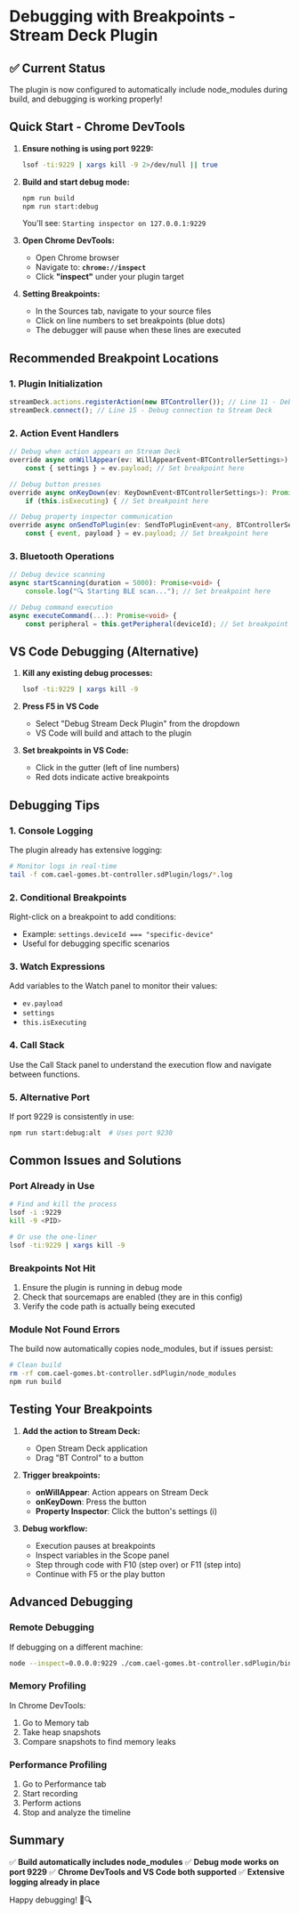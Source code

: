 # Debugging with Breakpoints - Stream Deck Plugin

## ✅ Current Status
The plugin is now configured to automatically include node_modules during build, and debugging is working properly!

## Quick Start - Chrome DevTools

1. **Ensure nothing is using port 9229:**
   ```bash
   lsof -ti:9229 | xargs kill -9 2>/dev/null || true
   ```

2. **Build and start debug mode:**
   ```bash
   npm run build
   npm run start:debug
   ```
   You'll see: `Starting inspector on 127.0.0.1:9229`

3. **Open Chrome DevTools:**
   - Open Chrome browser
   - Navigate to: **`chrome://inspect`**
   - Click **"inspect"** under your plugin target

4. **Setting Breakpoints:**
   - In the Sources tab, navigate to your source files
   - Click on line numbers to set breakpoints (blue dots)
   - The debugger will pause when these lines are executed

## Recommended Breakpoint Locations

### 1. Plugin Initialization
```typescript:src/plugin.ts
streamDeck.actions.registerAction(new BTController()); // Line 11 - Debug action registration
streamDeck.connect(); // Line 15 - Debug connection to Stream Deck
```

### 2. Action Event Handlers
```typescript:src/actions/bt-controller.ts
// Debug when action appears on Stream Deck
override async onWillAppear(ev: WillAppearEvent<BTControllerSettings>): Promise<void> {
    const { settings } = ev.payload; // Set breakpoint here

// Debug button presses
override async onKeyDown(ev: KeyDownEvent<BTControllerSettings>): Promise<void> {
    if (this.isExecuting) { // Set breakpoint here

// Debug property inspector communication
override async onSendToPlugin(ev: SendToPluginEvent<any, BTControllerSettings>): Promise<void> {
    const { event, payload } = ev.payload; // Set breakpoint here
```

### 3. Bluetooth Operations
```typescript:src/services/bt-device-manager.ts
// Debug device scanning
async startScanning(duration = 5000): Promise<void> {
    console.log("🔍 Starting BLE scan..."); // Set breakpoint here

// Debug command execution
async executeCommand(...): Promise<void> {
    const peripheral = this.getPeripheral(deviceId); // Set breakpoint here
```

## VS Code Debugging (Alternative)

1. **Kill any existing debug processes:**
   ```bash
   lsof -ti:9229 | xargs kill -9
   ```

2. **Press F5 in VS Code**
   - Select "Debug Stream Deck Plugin" from the dropdown
   - VS Code will build and attach to the plugin

3. **Set breakpoints in VS Code:**
   - Click in the gutter (left of line numbers)
   - Red dots indicate active breakpoints

## Debugging Tips

### 1. Console Logging
The plugin already has extensive logging:
```bash
# Monitor logs in real-time
tail -f com.cael-gomes.bt-controller.sdPlugin/logs/*.log
```

### 2. Conditional Breakpoints
Right-click on a breakpoint to add conditions:
- Example: `settings.deviceId === "specific-device"`
- Useful for debugging specific scenarios

### 3. Watch Expressions
Add variables to the Watch panel to monitor their values:
- `ev.payload`
- `settings`
- `this.isExecuting`

### 4. Call Stack
Use the Call Stack panel to understand the execution flow and navigate between functions.

### 5. Alternative Port
If port 9229 is consistently in use:
```bash
npm run start:debug:alt  # Uses port 9230
```

## Common Issues and Solutions

### Port Already in Use
```bash
# Find and kill the process
lsof -i :9229
kill -9 <PID>

# Or use the one-liner
lsof -ti:9229 | xargs kill -9
```

### Breakpoints Not Hit
1. Ensure the plugin is running in debug mode
2. Check that sourcemaps are enabled (they are in this config)
3. Verify the code path is actually being executed

### Module Not Found Errors
The build now automatically copies node_modules, but if issues persist:
```bash
# Clean build
rm -rf com.cael-gomes.bt-controller.sdPlugin/node_modules
npm run build
```

## Testing Your Breakpoints

1. **Add the action to Stream Deck:**
   - Open Stream Deck application
   - Drag "BT Control" to a button

2. **Trigger breakpoints:**
   - **onWillAppear**: Action appears on Stream Deck
   - **onKeyDown**: Press the button
   - **Property Inspector**: Click the button's settings (i)

3. **Debug workflow:**
   - Execution pauses at breakpoints
   - Inspect variables in the Scope panel
   - Step through code with F10 (step over) or F11 (step into)
   - Continue with F5 or the play button

## Advanced Debugging

### Remote Debugging
If debugging on a different machine:
```bash
node --inspect=0.0.0.0:9229 ./com.cael-gomes.bt-controller.sdPlugin/bin/plugin.js
```

### Memory Profiling
In Chrome DevTools:
1. Go to Memory tab
2. Take heap snapshots
3. Compare snapshots to find memory leaks

### Performance Profiling
1. Go to Performance tab
2. Start recording
3. Perform actions
4. Stop and analyze the timeline

## Summary

✅ **Build automatically includes node_modules**
✅ **Debug mode works on port 9229**
✅ **Chrome DevTools and VS Code both supported**
✅ **Extensive logging already in place**

Happy debugging! 🐛🔍
